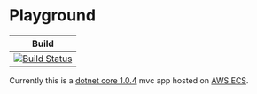 # Playground

| Build |
|:----------------:|
[![Build Status](https://travis-ci.org/chris-brown/playground.svg?branch=master)](https://travis-ci.org/chris-brown/playground)|

Currently this is a [dotnet core 1.0.4](https://github.com/dotnet/core) mvc app hosted on [AWS ECS](https://aws.amazon.com/ecs/).
